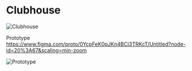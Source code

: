 # Clubhouse

![Clubhouse](https://repository-images.githubusercontent.com/322327619/ae8dd080-4946-11eb-97e0-accd4ff35baf)

Prototype https://www.figma.com/proto/0YcpFeK0pJKn4BCi3TRKcT/Untitled?node-id=20%3A67&scaling=min-zoom

![Prototype](https://i.imgur.com/iSVcqWo.png)
